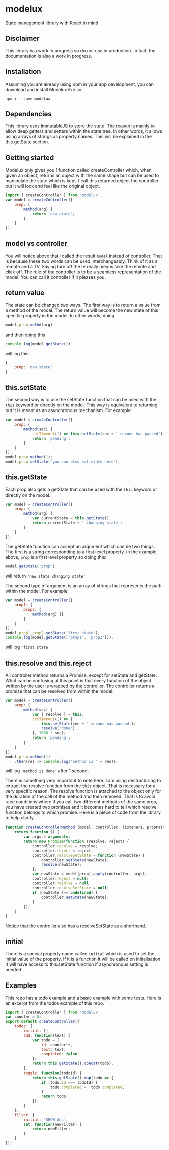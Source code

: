 # modelux
State management library with React in mind

## Disclaimer

This library is a work in progress so do not use in production. In fact, the documentation is also a work in progress.

## Installation

Assuming you are already using npm in your app development, you can download and install Modelux like so:

```
npm i --save modelux
```

## Dependencies

This library uses [ImmutableJS](https://facebook.github.io/immutable-js/) to store the state. The reason is mainly to allow deep getters and setters within the state tree. In other words, it allows using arrays of strings as property names. This will be explained in the this.getState section.

## Getting started

Modelux only gives you 1 function called createController which, when given an object, returns an object with the same shape but can be used to manipulate the state which is kept. I call this returned object the controller but it will look and feel like the original object.

``` javascript
import { createController } from 'modelux';
var model = createController({
    prop: {
        method(arg) {
            return 'new state';
        }
    }
});
```

## model vs controller

You will notice above that I called the result `model` instead of controller. That is because these two words can be used interchangeably. Think of it as a remote and a TV. Saying turn off the tv really means take the remote and click off. The role of the controller is to be a seamless representation of the model. You can call it controller if it pleases you.

## return value

The state can be changed two ways. The first way is to return a value from a method of the model. The return value will become the new state of this specific property in the model. In other words, doing

``` javascript
model.prop.methd(arg)
```
and then doing this

``` javascript
console.log(model.getState())
```
 will log this:

``` javascript
{
    prop: 'new state'
}
```


## this.setState

The second way is to use the setState function that can be used with the `this` keyword or directly on the model. This way is equivalent to returning but it is meant as an asynchronous mechanism. For example:

``` javascript
var model = createController({
    prop: {
        method(sec) {
            setTimeout(() => this.setState(sec + ' second has passed'), 1000 * sec);
            return 'pending';
        }
    }
});
model.prop.method(1);
model.prop.setState('you can also set state here');
```

## this.getState

Each prop also gets a getState that can be used with the `this` keyword or directly on the model. 

``` javascript
var model = createController({
    prop: {
        method(arg) {
            var currentState = this.getState();
            return currentState + ' changing state';
        }
    }
});
```
The getState function can accept an argument which can be two things. The first is a string corresponding to a first level property. In the example above, `prop` is a first level property so doing this:

``` javascript
model.getState('prop')
```
will return ```'new state changing state'```

The second type of argument is an array of strings that represents the path within the model. For example:

``` javascript
var model = createController({
    prop1: {
        prop2: {
            method(arg) {}
        }
    }
});
model.prop1.prop2.setState('first state');
console.log(model.getState(['prop1', 'prop2']));
```
will log ```'first state'```

## this.resolve and this.reject

All controller method returns a Promise, except for setState and getState. What can be confusing at this point is that every function of the object written by the user is wrapped by the controller. The controller returns a promise that can be resolved from within the model.

``` javascript
var model = createController({
    prop: {
        method(sec) {
            var { resolve } = this;
            setTimeout(() => {
                this.setState(sec + ' second has passed');
                resolve('done');
            }, 1000 * sec);
            return 'pending';
        }
    }
});
model.prop.method(1)
    .then(res => console.log('method is ' + res));
```
will log ```'method is done'``` after 1 second.

There is something very important to note here. I am using destructuring to extract the resolve function from the `this` object. That is necessary for a very specific reason. The resolve function is attached to the object only for the duration of the call of the method and then removed. That is to avoid race conditions where if you call two different methods of the same prop, you have created two promises and it becomes hard to tell which resolve function belongs to which promise. Here is a piece of code from the library to help clarify.

``` javascript
function createControllerMethod (model, controller, listeners, propPath, prop) {
    return function () {
        var args = arguments;
        return new Promise(function (resolve, reject) {
            controller.resolve = resolve;
            controller.reject = reject;
            controller.resolveSetState = function (newState) {
                controller.setState(newState);
                resolve(newState);
            };
            var newState = model[prop].apply(controller, args);
            controller.reject = null;
            controller.resolve = null;
            controller.resolveSetState = null;
            if (newState !== undefined) {
                controller.setState(newState);
            }
        });
    }
}
```

Notice that the controller also has a resolveSetState as a shorthand.

## initial

There is a special property name called ```initial``` which is used to set the initial value of the property. If it is a function it will be called on initialisation. It will have access to this.setState function if asynchronous setting is needed.

## Examples

This repo has a todo example and a basic example with some tests. Here is an excerpt from the todos example of this repo.

``` javascript
import { createController } from 'modelux';
var counter = 0;
export default createController({
    todos: {
        initial: [],
        add: function(text) {
            var todo = {
                id: counter++,
                text: text,
                completed: false
            };
            return this.getState().concat(todo);
        },
        toggle: function(todoId) {
            return this.getState().map(todo => {
                if (todo.id === todoId) {
                    todo.completed = !todo.completed;
                }
                return todo;
            });
        }
    },
    filter: {
        initial: 'SHOW_ALL',
        set: function(newFilter) {
            return newFilter;
        }
    }
});
```

